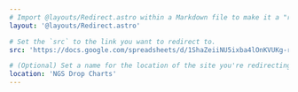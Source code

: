 ```yaml
---
# Import @layouts/Redirect.astro within a Markdown file to make it a "redirect file"
layout: '@layouts/Redirect.astro'

# Set the `src` to the link you want to redirect to.
src: 'https://docs.google.com/spreadsheets/d/1ShaZeiiNU5ixba4lOnKVUKg-rQtypyIa3Xp43x2mrW4/edit?usp=sharing'

# (Optional) Set a name for the location of the site you're redirecting to.
location: 'NGS Drop Charts'
---
```

